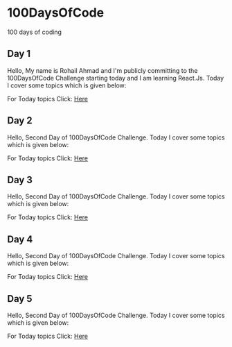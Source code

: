 # 100DaysOfCode
100 days of coding

## Day 1

Hello, My name is Rohail Ahmad and I'm publicly committing to the 100DaysOfCode Challenge starting today and I am learning React.Js.
Today I cover some topics which is given below:

For Today topics Click: [Here](Day1/Day1.md)

## Day 2

Hello, 
Second Day of 100DaysOfCode Challenge.
Today I cover some topics which is given below:

For Today topics Click: [Here](Day2/Day2.md)

## Day 3

Hello, 
Second Day of 100DaysOfCode Challenge.
Today I cover some topics which is given below:

For Today topics Click: [Here](Day3/Day3.md)

## Day 4

Hello, 
Second Day of 100DaysOfCode Challenge.
Today I cover some topics which is given below:

For Today topics Click: [Here](Day4/Day4.md)

## Day 5

Hello, 
Second Day of 100DaysOfCode Challenge.
Today I cover some topics which is given below:

For Today topics Click: [Here](Day5/Day5.md)